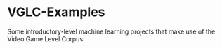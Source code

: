 # VGLC-Examples
Some introductory-level machine learning projects that make use of the Video Game Level Corpus.
